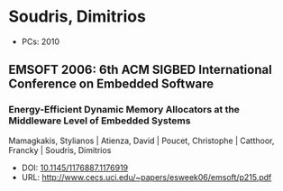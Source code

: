 # Soudris, Dimitrios

* PCs: 2010

## EMSOFT 2006: 6th ACM SIGBED International Conference on Embedded Software

### Energy-Efficient Dynamic Memory Allocators at the Middleware Level of Embedded Systems
Mamagkakis, Stylianos | Atienza, David | Poucet, Christophe | Catthoor, Francky | Soudris, Dimitrios
* DOI: [10.1145/1176887.1176919](https://doi.org/10.1145/1176887.1176919)
* URL: <http://www.cecs.uci.edu/~papers/esweek06/emsoft/p215.pdf>

